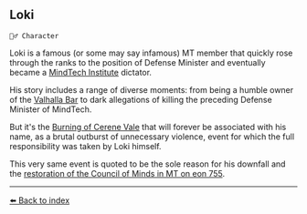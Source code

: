 ## Loki

`🧙‍♂️ Character`

Loki is a famous (or some may say infamous) MT member that quickly rose through the ranks to the position of Defense Minister and eventually became a [MindTech Institute](/mindtech_institute.md) dictator.

His story includes a range of diverse moments: from being a humble owner of the [Valhalla Bar](/valhalla_bar.md) to dark allegations of killing the preceding Defense Minister of MindTech.

But it's the [Burning of Cerene Vale](t/eon0749.md) that will forever be associated with his name, as a brutal outburst of unnecessary violence, event for which the full responsibility was taken by Loki himself.

This very same event is quoted to be the sole reason for his downfall and the [restoration of the Council of Minds in MT on eon 755](t/eon0755.md).


----------
[⬅️ Back to index](/index.md#5850_s)